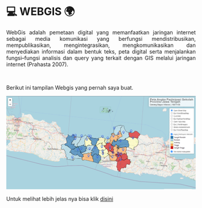 
# :computer: WEBGIS :earth_africa:

<p align = "justify"> 
  WebGis adalah pemetaan digital yang memanfaatkan jaringan internet sebagai media komunikasi yang berfungsi mendistribusikan, mempublikasikan, mengintegrasikan, mengkomunikasikan dan menyediakan informasi dalam bentuk teks, peta digital serta menjalankan fungsi–fungsi analisis dan query yang terkait dengan GIS melalui jaringan internet (Prahasta 2007).
</p>
<br>

<p align = "justify"> 
  Berikut ini tampilan Webgis yang pernah saya buat.
</p>

<p align="center">
  <img src="ss webgis uas sig.PNG"></a>
</p>

<p align = "justify"> 
  Untuk melihat lebih jelas nya bisa klik <a href = "https://bit.ly/19611156_DanangBagusWibowo"> disini </a> 
</p>
